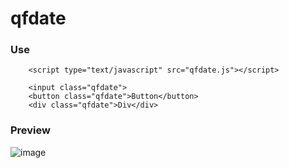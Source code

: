 # qfdate

### Use
        <script type="text/javascript" src="qfdate.js"></script>

        <input class="qfdate">
        <button class="qfdate">Button</button>
        <div class="qfdate">Div</div>
### Preview
![image](https://github.com/qf0129/qfdate/blob/master/test.jpg)
